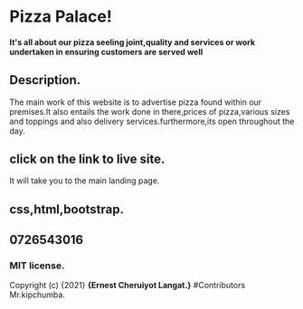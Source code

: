 # Pizza Palace!
#### It's all about our pizza seeling joint,quality and services or work undertaken in ensuring customers are served well
## Description.
The main work of this website is to advertise pizza found within our premises.It also entails the work done in there,prices of pizza,various sizes and toppings and also delivery services.furthermore,its open throughout the day.
## click on the link to live site.
It will take you to the main landing page.
## css,html,bootstrap.
## 0726543016
### MIT license.
Copyright (c) {2021} **{Ernest Cheruiyot Langat.}**
#Contributors
Mr.kipchumba.

